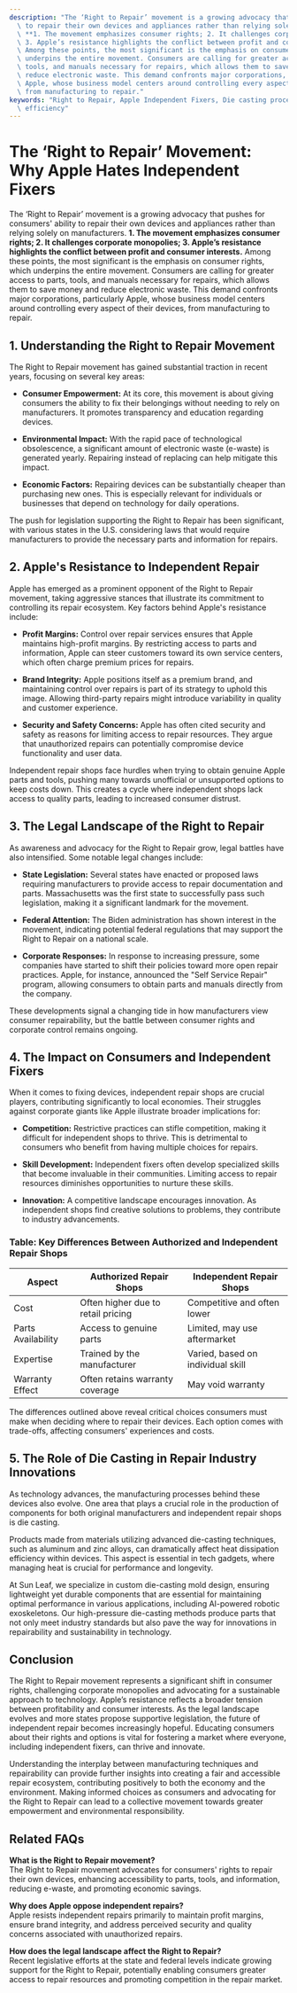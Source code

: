 ```yaml
---
description: "The ‘Right to Repair’ movement is a growing advocacy that pushes for consumers' ability\
  \ to repair their own devices and appliances rather than relying solely on manufacturers.\
  \ **1. The movement emphasizes consumer rights; 2. It challenges corporate monopolies;\
  \ 3. Apple’s resistance highlights the conflict between profit and consumer interests.**\
  \ Among these points, the most significant is the emphasis on consumer rights, which\
  \ underpins the entire movement. Consumers are calling for greater access to parts,\
  \ tools, and manuals necessary for repairs, which allows them to save money and\
  \ reduce electronic waste. This demand confronts major corporations, particularly\
  \ Apple, whose business model centers around controlling every aspect of their devices,\
  \ from manufacturing to repair."
keywords: "Right to Repair, Apple Independent Fixers, Die casting process, Heat dissipation\
  \ efficiency"
---
```

# The ‘Right to Repair’ Movement: Why Apple Hates Independent Fixers

The ‘Right to Repair’ movement is a growing advocacy that pushes for consumers' ability to repair their own devices and appliances rather than relying solely on manufacturers. **1. The movement emphasizes consumer rights; 2. It challenges corporate monopolies; 3. Apple’s resistance highlights the conflict between profit and consumer interests.** Among these points, the most significant is the emphasis on consumer rights, which underpins the entire movement. Consumers are calling for greater access to parts, tools, and manuals necessary for repairs, which allows them to save money and reduce electronic waste. This demand confronts major corporations, particularly Apple, whose business model centers around controlling every aspect of their devices, from manufacturing to repair.

## 1. Understanding the Right to Repair Movement

The Right to Repair movement has gained substantial traction in recent years, focusing on several key areas:

- **Consumer Empowerment:** At its core, this movement is about giving consumers the ability to fix their belongings without needing to rely on manufacturers. It promotes transparency and education regarding devices.

- **Environmental Impact:** With the rapid pace of technological obsolescence, a significant amount of electronic waste (e-waste) is generated yearly. Repairing instead of replacing can help mitigate this impact.

- **Economic Factors:** Repairing devices can be substantially cheaper than purchasing new ones. This is especially relevant for individuals or businesses that depend on technology for daily operations.

The push for legislation supporting the Right to Repair has been significant, with various states in the U.S. considering laws that would require manufacturers to provide the necessary parts and information for repairs.

## 2. Apple's Resistance to Independent Repair

Apple has emerged as a prominent opponent of the Right to Repair movement, taking aggressive stances that illustrate its commitment to controlling its repair ecosystem. Key factors behind Apple's resistance include:

- **Profit Margins:** Control over repair services ensures that Apple maintains high-profit margins. By restricting access to parts and information, Apple can steer customers toward its own service centers, which often charge premium prices for repairs.

- **Brand Integrity:** Apple positions itself as a premium brand, and maintaining control over repairs is part of its strategy to uphold this image. Allowing third-party repairs might introduce variability in quality and customer experience.

- **Security and Safety Concerns:** Apple has often cited security and safety as reasons for limiting access to repair resources. They argue that unauthorized repairs can potentially compromise device functionality and user data.

Independent repair shops face hurdles when trying to obtain genuine Apple parts and tools, pushing many towards unofficial or unsupported options to keep costs down. This creates a cycle where independent shops lack access to quality parts, leading to increased consumer distrust.

## 3. The Legal Landscape of the Right to Repair

As awareness and advocacy for the Right to Repair grow, legal battles have also intensified. Some notable legal changes include:

- **State Legislation:** Several states have enacted or proposed laws requiring manufacturers to provide access to repair documentation and parts. Massachusetts was the first state to successfully pass such legislation, making it a significant landmark for the movement.

- **Federal Attention:** The Biden administration has shown interest in the movement, indicating potential federal regulations that may support the Right to Repair on a national scale.

- **Corporate Responses:** In response to increasing pressure, some companies have started to shift their policies toward more open repair practices. Apple, for instance, announced the "Self Service Repair" program, allowing consumers to obtain parts and manuals directly from the company.

These developments signal a changing tide in how manufacturers view consumer repairability, but the battle between consumer rights and corporate control remains ongoing.

## 4. The Impact on Consumers and Independent Fixers

When it comes to fixing devices, independent repair shops are crucial players, contributing significantly to local economies. Their struggles against corporate giants like Apple illustrate broader implications for:

- **Competition:** Restrictive practices can stifle competition, making it difficult for independent shops to thrive. This is detrimental to consumers who benefit from having multiple choices for repairs.

- **Skill Development:** Independent fixers often develop specialized skills that become invaluable in their communities. Limiting access to repair resources diminishes opportunities to nurture these skills.

- **Innovation:** A competitive landscape encourages innovation. As independent shops find creative solutions to problems, they contribute to industry advancements.

### Table: Key Differences Between Authorized and Independent Repair Shops

| Aspect               | Authorized Repair Shops          | Independent Repair Shops      |
|----------------------|----------------------------------|-------------------------------|
| Cost                 | Often higher due to retail pricing | Competitive and often lower    |
| Parts Availability    | Access to genuine parts           | Limited, may use aftermarket   |
| Expertise            | Trained by the manufacturer       | Varied, based on individual skill |
| Warranty Effect      | Often retains warranty coverage   | May void warranty             |

The differences outlined above reveal critical choices consumers must make when deciding where to repair their devices. Each option comes with trade-offs, affecting consumers' experiences and costs.

## 5. The Role of Die Casting in Repair Industry Innovations

As technology advances, the manufacturing processes behind these devices also evolve. One area that plays a crucial role in the production of components for both original manufacturers and independent repair shops is die casting. 

Products made from materials utilizing advanced die-casting techniques, such as aluminum and zinc alloys, can dramatically affect heat dissipation efficiency within devices. This aspect is essential in tech gadgets, where managing heat is crucial for performance and longevity.

At Sun Leaf, we specialize in custom die-casting mold design, ensuring lightweight yet durable components that are essential for maintaining optimal performance in various applications, including AI-powered robotic exoskeletons. Our high-pressure die-casting methods produce parts that not only meet industry standards but also pave the way for innovations in repairability and sustainability in technology.

## Conclusion

The Right to Repair movement represents a significant shift in consumer rights, challenging corporate monopolies and advocating for a sustainable approach to technology. Apple’s resistance reflects a broader tension between profitability and consumer interests. As the legal landscape evolves and more states propose supportive legislation, the future of independent repair becomes increasingly hopeful. Educating consumers about their rights and options is vital for fostering a market where everyone, including independent fixers, can thrive and innovate.

Understanding the interplay between manufacturing techniques and repairability can provide further insights into creating a fair and accessible repair ecosystem, contributing positively to both the economy and the environment. Making informed choices as consumers and advocating for the Right to Repair can lead to a collective movement towards greater empowerment and environmental responsibility.

## Related FAQs

**What is the Right to Repair movement?**  
The Right to Repair movement advocates for consumers' rights to repair their own devices, enhancing accessibility to parts, tools, and information, reducing e-waste, and promoting economic savings.

**Why does Apple oppose independent repairs?**  
Apple resists independent repairs primarily to maintain profit margins, ensure brand integrity, and address perceived security and quality concerns associated with unauthorized repairs.

**How does the legal landscape affect the Right to Repair?**  
Recent legislative efforts at the state and federal levels indicate growing support for the Right to Repair, potentially enabling consumers greater access to repair resources and promoting competition in the repair market.
